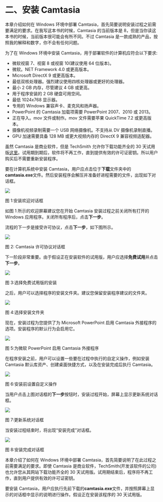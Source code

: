 # 二、安装 Camtasia

本章介绍如何在 Windows 环境中部署 Camtasia，首先简要说明安装过程之前需要满足的要求。在我写这本书的时候，Camtasia 的当前版本是 8，但是当你读这本书的时候，当前版本很可能会有所不同。不过 Camtasia 是一款成熟的产品，按照我的解释和数字，你不会有任何问题。

为了在 Windows 环境中安装 Camtasia，用于部署软件的计算机应符合以下要求:

*   微软视窗 7、视窗 8 或视窗 10(建议使用 64 位版本)。
*   微软。NET Framework 4.0 或更高版本。
*   Microsoft DirectX 9 或更高版本。
*   最低双核处理器。强烈建议使用四核处理器或更好的处理器。
*   最小 2 GB 内存，尽管建议 4 GB 或更高。
*   用于程序安装的 2 GB 硬盘可用空间。
*   最低 1024x768 显示器。
*   专用的 Windows 兼容声卡、麦克风和扬声器。
*   PowerPoint 的 Camtasia 加载项需要 PowerPoint 2007、2010 或 2013。
*   正在导入。mov 文件或制作。mov 文件需要苹果 QuickTime 7.2 或更高版本。
*   摄像机视频录制需要一个 USB 网络摄像机。不支持从 DV 摄像机录制直播。
*   GPU 加速需要具备 128 MB 或更大视频内存的 DirectX 9 兼容视频适配器。

虽然 Camtasia 是商业软件，但是 TechSmith 允许你下载功能齐全的 30 天试用版[这里](http://download.techsmith.com/camtasiastudio/enu/camtasia.exe)。试用期到期后，软件将不再工作，直到提供有效的许可证密钥。所以用户购买后不需要重新安装程序。

要在计算机系统中安装 Camtasia，用户应点击位于**下载**文件夹中的**camtasia.exe**文件。然后安装程序会解压并准备好进程需要的文件，出现如下对话框。

![](img/00003.jpeg)

图 1:安装欢迎对话框

如图 1 所示的欢迎屏幕建议您在开始 Camtasia 安装过程之前关闭所有打开的 Windows 应用程序。关闭所有程序后，点击**下一步**。

流程的下一步是接受许可协议，点击**下一步**，如下图所示。

![](img/00004.jpeg)

图 2: Camtasia 许可协议对话框

下一阶段非常重要。由于假设正在安装软件的试用版，用户应选择**免费试用**并点击**下一步**。

![](img/00005.jpeg)

图 3:选择免费试用版的安装

之后，用户可以选择程序的安装文件夹。建议您保留安装程序建议的文件夹。

![](img/00006.jpeg)

图 4:选择安装文件夹

现在，安装过程为您提供了为 Microsoft PowerPoint 启用 Camtasia 外接程序的选项。安装程序的默认行为会启用它。

![](img/00007.jpeg)

图 5:为微软 PowerPoint 启用 Camtasia 外接程序

在程序安装之前，用户可以设置一些要在过程中执行的自定义操作，例如安装 Camtasia 默认库资产、创建桌面快捷方式，以及在安装完成后执行 Camtasia。

![](img/00008.jpeg)

图 6:安装前设置自定义操作

当用户点击上图对话框的**下一步**按钮时，安装过程开始，屏幕上显示更新系统对话框。

![](img/00009.jpeg)

图 7:更新系统对话框

当安装过程结束时，将出现“安装完成”对话框。

![](img/00010.jpeg)

图 8:安装完成对话框

本章介绍了如何在 Windows 环境中部署 Camtasia，首先简要说明了在此过程之前需要满足的要求。即使 Camtasia 是商业软件，TechSmith(开发该软件的公司)也允许您从其网站下载功能齐全的 30 天试用版。试用期结束后，程序将不再工作，直到用户提供有效的许可证密钥。

要安装 Camtasia，用户应执行先前下载的**camtasia.exe**文件，并按照屏幕上显示的对话框中显示的说明进行操作。假设正在安装该程序的 30 天试用版。